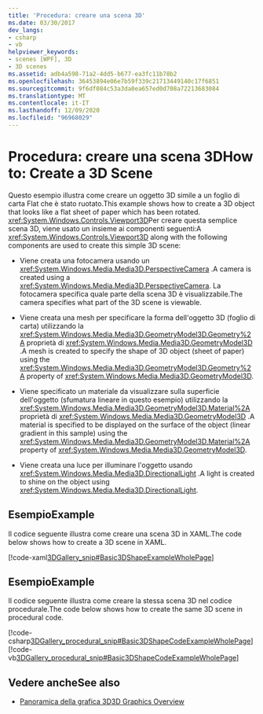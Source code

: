 ```yaml
---
title: 'Procedura: creare una scena 3D'
ms.date: 03/30/2017
dev_langs:
- csharp
- vb
helpviewer_keywords:
- scenes [WPF], 3D
- 3D scenes
ms.assetid: adb4a598-71a2-4dd5-b677-ea3fc11b78b2
ms.openlocfilehash: 36453894e06e7b59f339c21713449140c17f6851
ms.sourcegitcommit: 9f6df084c53a3da0ea657ed0d708a72213683084
ms.translationtype: MT
ms.contentlocale: it-IT
ms.lasthandoff: 12/09/2020
ms.locfileid: "96968029"
---
```

# <a name="how-to-create-a-3d-scene"></a><span data-ttu-id="fd3a9-102">Procedura: creare una scena 3D</span><span class="sxs-lookup"><span data-stu-id="fd3a9-102">How to: Create a 3D Scene</span></span>
<span data-ttu-id="fd3a9-103">Questo esempio illustra come creare un oggetto 3D simile a un foglio di carta Flat che è stato ruotato.</span><span class="sxs-lookup"><span data-stu-id="fd3a9-103">This example shows how to create a 3D object that looks like a flat sheet of paper which has been rotated.</span></span> <span data-ttu-id="fd3a9-104"><xref:System.Windows.Controls.Viewport3D>Per creare questa semplice scena 3D, viene usato un insieme ai componenti seguenti:</span><span class="sxs-lookup"><span data-stu-id="fd3a9-104">A <xref:System.Windows.Controls.Viewport3D> along with the following components are used to create this simple 3D scene:</span></span>  
  
- <span data-ttu-id="fd3a9-105">Viene creata una fotocamera usando un <xref:System.Windows.Media.Media3D.PerspectiveCamera> .</span><span class="sxs-lookup"><span data-stu-id="fd3a9-105">A camera is created using a <xref:System.Windows.Media.Media3D.PerspectiveCamera>.</span></span> <span data-ttu-id="fd3a9-106">La fotocamera specifica quale parte della scena 3D è visualizzabile.</span><span class="sxs-lookup"><span data-stu-id="fd3a9-106">The camera specifies what part of the 3D scene is viewable.</span></span>  
  
- <span data-ttu-id="fd3a9-107">Viene creata una mesh per specificare la forma dell'oggetto 3D (foglio di carta) utilizzando la <xref:System.Windows.Media.Media3D.GeometryModel3D.Geometry%2A> proprietà di <xref:System.Windows.Media.Media3D.GeometryModel3D> .</span><span class="sxs-lookup"><span data-stu-id="fd3a9-107">A mesh is created to specify the shape of 3D object (sheet of paper) using the <xref:System.Windows.Media.Media3D.GeometryModel3D.Geometry%2A> property of <xref:System.Windows.Media.Media3D.GeometryModel3D>.</span></span>  
  
- <span data-ttu-id="fd3a9-108">Viene specificato un materiale da visualizzare sulla superficie dell'oggetto (sfumatura lineare in questo esempio) utilizzando la <xref:System.Windows.Media.Media3D.GeometryModel3D.Material%2A> proprietà di <xref:System.Windows.Media.Media3D.GeometryModel3D> .</span><span class="sxs-lookup"><span data-stu-id="fd3a9-108">A material is specified to be displayed on the surface of the object (linear gradient in this sample) using the <xref:System.Windows.Media.Media3D.GeometryModel3D.Material%2A> property of <xref:System.Windows.Media.Media3D.GeometryModel3D>.</span></span>  
  
- <span data-ttu-id="fd3a9-109">Viene creata una luce per illuminare l'oggetto usando <xref:System.Windows.Media.Media3D.DirectionalLight> .</span><span class="sxs-lookup"><span data-stu-id="fd3a9-109">A light is created to shine on the object using <xref:System.Windows.Media.Media3D.DirectionalLight>.</span></span>  
  
## <a name="example"></a><span data-ttu-id="fd3a9-110">Esempio</span><span class="sxs-lookup"><span data-stu-id="fd3a9-110">Example</span></span>  
 <span data-ttu-id="fd3a9-111">Il codice seguente illustra come creare una scena 3D in XAML.</span><span class="sxs-lookup"><span data-stu-id="fd3a9-111">The code below shows how to create a 3D scene in XAML.</span></span>  
  
 [!code-xaml[3DGallery_snip#Basic3DShapeExampleWholePage](~/samples/snippets/csharp/VS_Snippets_Wpf/3DGallery_snip/CS/Basic3DShapeExample.xaml#basic3dshapeexamplewholepage)]  
  
## <a name="example"></a><span data-ttu-id="fd3a9-112">Esempio</span><span class="sxs-lookup"><span data-stu-id="fd3a9-112">Example</span></span>  
 <span data-ttu-id="fd3a9-113">Il codice seguente illustra come creare la stessa scena 3D nel codice procedurale.</span><span class="sxs-lookup"><span data-stu-id="fd3a9-113">The code below shows how to create the same 3D scene in procedural code.</span></span>  
  
 [!code-csharp[3DGallery_procedural_snip#Basic3DShapeCodeExampleWholePage](~/samples/snippets/csharp/VS_Snippets_Wpf/3DGallery_procedural_snip/CSharp/Basic3DShapeExample.cs#basic3dshapecodeexamplewholepage)]
 [!code-vb[3DGallery_procedural_snip#Basic3DShapeCodeExampleWholePage](~/samples/snippets/visualbasic/VS_Snippets_Wpf/3DGallery_procedural_snip/visualbasic/basic3dshapeexample.vb#basic3dshapecodeexamplewholepage)]  
  
## <a name="see-also"></a><span data-ttu-id="fd3a9-114">Vedere anche</span><span class="sxs-lookup"><span data-stu-id="fd3a9-114">See also</span></span>

- [<span data-ttu-id="fd3a9-115">Panoramica della grafica 3D</span><span class="sxs-lookup"><span data-stu-id="fd3a9-115">3D Graphics Overview</span></span>](3-d-graphics-overview.md)
